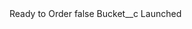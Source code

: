 <?xml version="1.0" encoding="UTF-8"?>
<CustomMetadata xmlns="http://soap.sforce.com/2006/04/metadata" xmlns:xsi="http://www.w3.org/2001/XMLSchema-instance" xmlns:xsd="http://www.w3.org/2001/XMLSchema">
    <label>Ready to Order</label>
    <protected>false</protected>
    <values>
        <field>Bucket__c</field>
        <value xsi:type="xsd:string">Launched</value>
    </values>
</CustomMetadata>
